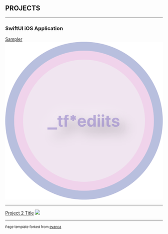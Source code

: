 ## PROJECTS

---

### SwiftUI iOS Application

[Sampler](/sample_page)
<img src="images/CircSampler_HomePage.png?raw=true"/>

---

[Project 2 Title](/pdf/sample_presentation.pdf)
<img src="images/dummy_thumbnail.jpg?raw=true"/>

---
<p style="font-size:11px">Page template forked from <a href="https://github.com/evanca/quick-portfolio">evanca</a></p>
<!-- Remove above link if you don't want to attibute -->
